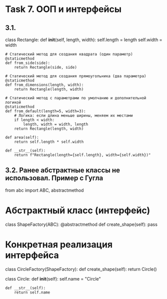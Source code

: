 # Task 7. ООП и интерфейсы

## 3.1. 
class Rectangle:
    def __init__(self, length, width):
        self.length = length
        self.width = width

    # Статический метод для создания квадрата (один параметр)
    @staticmethod
    def from_side(side):
        return Rectangle(side, side)

    # Статический метод для создания прямоугольника (два параметра)
    @staticmethod
    def from_dimensions(length, width):
        return Rectangle(length, width)

    # Статический метод с параметрами по умолчанию и дополнительной логикой
    @staticmethod
    def from_default(length=5, width=3):
        # Логика: если длина меньше ширины, меняем их местами
        if length < width:
            length, width = width, length
        return Rectangle(length, width)

    def area(self):
        return self.length * self.width

    def __str__(self):
        return f"Rectangle(length={self.length}, width={self.width})"

## 3.2. Ранее абстрактные классы не использовал. Пример с Гугла

from abc import ABC, abstractmethod

# Абстрактный класс (интерфейс)
class ShapeFactory(ABC):
    @abstractmethod
    def create_shape(self):
        pass

# Конкретная реализация интерфейса
class CircleFactory(ShapeFactory):
    def create_shape(self):
        return Circle()

class Circle:
    def __init__(self):
        self.name = "Circle"
    
    def __str__(self):
        return self.name






